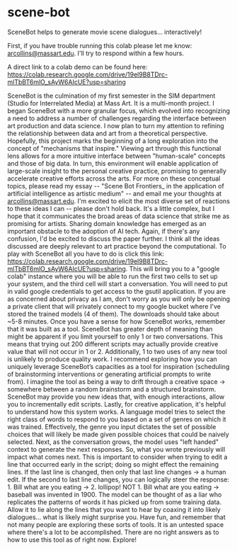 # scene-bot
SceneBot helps to generate movie scene dialogues... interactively!

First, if you have trouble running this colab please let me know: arcollins@massart.edu. 
I'll try to respond within a few hours.

A direct link to a colab demo can be found here:
https://colab.research.google.com/drive/19el9B8TDrc-mlTbBT6mlO_sAyW6AIcUE?usp=sharing

SceneBot is the culmination of my first semester in the SIM department (Studio for Interrelated Media) at Mass Art. It is a multi-month project. I began SceneBot with a more granular focus, which evolved into recognizing a need to address a number of challenges regarding the interface between art production and data science. I now plan to turn my attention to refining the relationship between data and art from a theoretical perspective. Hopefully, this project marks the beginning of a long exploration into the concept of "mechanisms that inspire." Viewing art through this functional lens allows for a more intuitive interface between "human-scale" concepts and those of big data. In turn, this environment will enable application of large-scale insight to the personal creative practice, promising to generally accelerate creative efforts across the arts.
For more on these conceptual topics, please read my essay -- "Scene Bot Frontiers_ in the application of artificial intelligence as artistic medium" -- and email me your thoughts at arcollins@massart.edu. I'm excited to elicit the most diverse set of reactions to these ideas I can -- please don't hold back. It's a little complex, but I hope that it communicates the broad areas of data science that strike me as promising for artists. Sharing domain knowledge has emerged as an important obstacle to the adoption of AI tech. Again, if there's any confusion, I'd be excited to discuss the paper further. I think all the ideas discussed are deeply relevant to art practice beyond the computational.
To play with SceneBot all you have to do is click this link: https://colab.research.google.com/drive/19el9B8TDrc-mlTbBT6mlO_sAyW6AIcUE?usp=sharing. This will bring you to a "google colab" instance where you will be able to run the first two cells to set up your system, and the third cell will start a conversation. You will need to put in valid google credentials to get access to the gsutil application. If you are as concerned about privacy as I am, don't worry as you will only be opening a private client that will privately connect to my google bucket where I've stored the trained models (4 of them).
The downloads should take about ~5-8 minutes. 
Once you have a sense for how SceneBot works, remember that it was built as a tool. SceneBot has greater depth of meaning than might be apparent if you limit yourself to only 1 or two conversations. This means that trying out 200 different scripts may actually provide creative value that will not occur in 1 or 2. Additionally, 1 to two uses of any new tool is unlikely to produce quality work. I recommend exploring how you  can uniquely leverage SceneBot’s capacities as a tool for inspiration (scheduling of brainstorming interventions or generating artificial prompts to write from). I imagine the tool as being a way to drift through a creative space -> somewhere between a random brainstorm and a structured brainstorm. SceneBot may provide you new ideas that, with enough interactions, allow you to incrementally edit scripts.
Lastly, for creative application, it's helpful to understand how this system works. A language model tries to select the right class of words to respond to you based on a set of genres on which it was trained. Effectively, the genre you input dictates the set of possible choices that will likely be made given possible choices that could be naively selected. Next, as the conversation grows, the model uses "left handed" context to generate the next responses. So, what you wrote previously will impact what comes next. This is important to consider when trying to edit a line that occurred early in the script; doing so might effect the remaining lines. If the last line is changed, then only that last line changes -> a human edit. If the second to last line changes, you can logically steer the response: 1. Bill what are you eating -> 2. lollipop! NOT 1. Bill what are you eating -> baseball was invented in 1900. The model can be thought of as a liar who replicates the patterns of words it has picked up from some training data. Allow it to lie along the lines that you want to hear by coaxing it into likely dialogues… what is likely might surprise you.
Have fun, and remember that not many people are exploring these sorts of tools. It is an untested space where there's a lot to be accomplished. There are no right answers as to how to use this tool as of right now. Explore!


